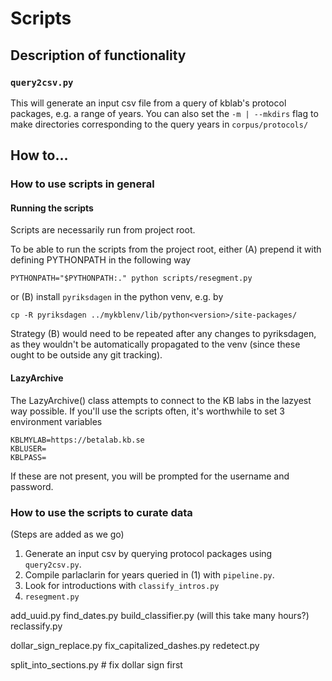 # Scripts


## Description of functionality

### `query2csv.py`

This will generate an input csv file from a query of kblab's protocol packages, e.g. a range of years. You can also set the `-m | --mkdirs` flag to make directories corresponding to the query years in `corpus/protocols/`


## How to...

### How to use scripts in general

#### Running the scripts

Scripts are necessarily run from project root.

To be able to run the scripts from the project root, either (A) prepend it with defining PYTHONPATH in the following way

```PYTHONPATH="$PYTHONPATH:." python scripts/resegment.py```

or (B) install `pyriksdagen` in the python venv, e.g. by

```cp -R pyriksdagen ../mykblenv/lib/python<version>/site-packages/```

Strategy (B) would need to be repeated after any changes to pyriksdagen, as they wouldn't be automatically propagated to the venv (since these ought to be outside any git tracking).



#### LazyArchive

The LazyArchive() class attempts to connect to the KB labs in the lazyest way possible. If you'll use the scripts often, it's worthwhile to set 3 environment variables 

	KBLMYLAB=https://betalab.kb.se
	KBLUSER=
	KBLPASS=

If these are not present, you will be prompted for the username and password.



### How to use the scripts to curate data

(Steps are added as we go)

1. Generate an input csv by querying protocol packages using `query2csv.py`.
2. Compile parlaclarin for years queried in (1) with `pipeline.py`.
3. Look for introductions with `classify_intros.py`
4. `resegment.py`

add_uuid.py
find_dates.py
build_classifier.py (will this take many hours?)
reclassify.py

dollar_sign_replace.py
fix_capitalized_dashes.py
redetect.py

split_into_sections.py # fix dollar sign first